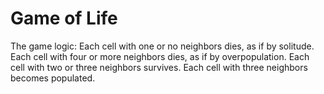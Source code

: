 # Game of Life
The game logic: 
Each cell with one or no neighbors dies, as if by solitude. 
Each cell with four or more neighbors dies, as if by overpopulation. 
Each cell with two or three neighbors survives. 
Each cell with three neighbors becomes populated. 
